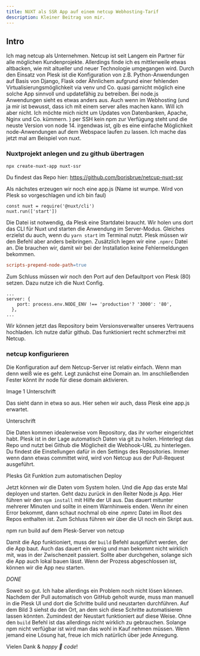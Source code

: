 ```yaml
---
title: NUXT als SSR App auf einem netcup Webhosting-Tarif
description: Kleiner Beitrag von mir.
---
```


## Intro

Ich mag netcup als Unternehmen. Netcup ist seit Langem ein Partner für alle möglichen Kundenprojekte. Allerdings finde ich es mittlerweile etwas altbacken, wie mit altueller und neuer Technologie umgegangen wird. Durch den Einsatz von Plesk ist die Konfiguration von z.B. Python-Anwendungen auf Basis von Django, Flask oder Ähnlichem aufgrund einer fehlenden Virtualisierungsmöglichkeit via venv und Co. quasi garnicht möglich eine solche App sinnvoll und updatefähig zu betreiben. Bei node.js Anwendungen sieht es etwas anders aus. Auch wenn im Webhosting (und ja mir ist bewusst, dass ich mit einem server alles machen kann. Will ich aber nicht. Ich möchte mich nicht um Updates von Datenbanken, Apache, Nginx und Co. kümmern. ) per SSH kein npm zur Verfügung steht und die neuste Version von node 14. irgendwas ist, gib es eine einfache Möglichkeit node-Anwendungen auf dem Webspace laufen zu lassen. Ich mache das jetzt mal am Beispiel von nuxt. 

### Nuxtprojekt anlegen und zu github übertragen

```bash
npx create-nuxt-app nuxt-ssr
```

Du findest das Repo hier: <https://github.com/borisbrue/netcup-nuxt-ssr>

Als nächstes erzeugen wir noch eine app.js (Name ist wumpe. Wird von Plesk so vorgeschlagen und ich bin faul)

```js{1,3-5}[app.js]
const nuxt = require('@nuxt/cli')
nuxt.run(['start'])
```

Die Datei ist notwendig, da Plesk eine Startdatei braucht. Wir holen uns dort das CLI für Nuxt und starten die Anwendung im Server-Modus. Gleiches erzielst du auch, wenn du `yarn start` im Terminal nutzt. Plesk müssen wir den Befehl aber anders beibringen. Zusätzlich legen wir eine `.npmrc` Datei an. Die brauchen wir, damit wir bei der Installation keine Fehlermeldungen bekommen.

```makefile [.npmrc]
scripts-prepend-node-path=true
```

Zum Schluss müssen wir noch den Port auf den Defaultport von Plesk (80) setzen. Dazu nutze ich die Nuxt Config.

```js{1,3-5}[nuxt.config.js]
...
server: {
    port: process.env.NODE_ENV !== 'production'? '3000': '80',
  },
...
```

Wir können jetzt das Repository beim Versionsverwalter unseres Vertrauens hochladen. Ich nutze dafür github. Das funktioniert recht schmerzfrei mit Netcup.

### netcup konfigurieren
Die Konfiguration auf dem Netcup-Server ist relativ einfach. Wenn man denn weiß wie es geht. Legt zunächst eine Domain an. Im anschließenden Fester könnt ihr node für diese domain aktivieren.

<nuxt-img class="image" src="/images/netcup_01.png"></nuxt-img>

Image 1 Unterschrift 

Das sieht dann in etwa so aus. Hier sehen wir auch, dass Plesk eine app.js erwartet.

<nuxt-img class="image" src="/images/netcup_02.png"></nuxt-img>

Unterschrift

Die Daten kommen idealerweise vom Repository, das ihr vorher eingerichtet habt. Plesk ist in der Lage automatisch Daten via git zu holen. Hinterlegt das Repo und nutzt bei Github die Möglicheit die Webhook-URL zu hinterlegen. Du findest die Einstellungen dafür in den Settings des Repositories. Immer wenn dann etwas committet wird, wird von Netcup aus der Pull-Request ausgeführt.

<nuxt-img src="/images/netcup_git_01.png"></nuxt-img>

Plesks Git Funktion zum automatischen Deploy

Jetzt können wir die Daten vom System holen. Und die App das erste Mal deployen und starten. Geht dazu zurück in den Reiter Node.js App. Hier führen wir den `npm install` mit Hilfe der UI aus. Das dauert mitunter mehrerer Minuten und sollte in einem Warnhinweis enden. Wenn ihr einen Error bekommt, dann schaut nochmal ob eine .npmrc Datei im Root des Repos enthalten ist. Zum Schluss führen wir über die UI noch ein Skript aus.

<nuxt-img class="image" src="/images/netcup_build.png"></nuxt-img>

npm run build auf dem Plesk-Server von netcup

Damit die App funktioniert, muss der `build` Befehl ausgeführt werden, der die App baut. Auch das dauert ein wenig und man bekommt nicht wirklich mit, was in der Zwischenzeit passiert. Sollte aber durchgehen, solange sich die App auch lokal bauen lässt. Wenn der Prozess abgeschlossen ist, können wir die App neu starten.

*DONE*

Soweit so gut. Ich habe allerdings ein Problem noch nicht lösen können. Nachdem der Pull automatisch von GitHub geholt wurde, muss man manuell in die Plesk UI und dort die Schritte build und neustarten durchführen. Auf dem Bild 3 siehst du den Ort, an dem sich diese Schritte automatisieren lassen könnten. Zumindest der Neustart funktioniert auf diese Weise. Ohne den `build` Befehl ist das allerdings nicht wirklich zu gebrauchen. Solange npm nicht verfügbar ist wird man das wohl in Kauf nehmen müssen. Wenn jemand eine Lösung hat, freue ich mich natürlich über jede Anregung.

Vielen Dank & *happy 🖖 code*! 
